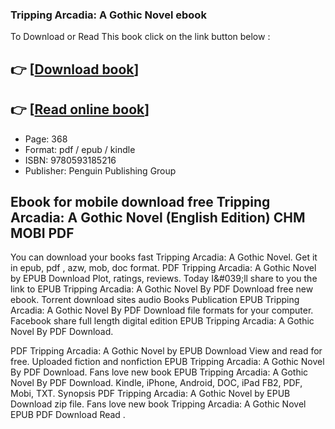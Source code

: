 ### Tripping Arcadia: A Gothic Novel  ebook

To Download or Read This book click on the link button below :

## 👉  [**[Download book](http://filesbooks.info/download.php?group=book&from=github.com&id=624697&lnk=1079 "Download book")**]

## 👉  [**[Read online book](http://filesbooks.info/download.php?group=book&from=github.com&id=624697&lnk=1079 "Read online book")**]


* Page: 368
* Format: pdf / epub / kindle
* ISBN: 9780593185216
* Publisher: Penguin Publishing Group



## Ebook for mobile download free Tripping Arcadia: A Gothic Novel (English Edition) CHM MOBI PDF


You can download your books fast Tripping Arcadia: A Gothic Novel. Get it in epub, pdf , azw, mob, doc format. PDF Tripping Arcadia: A Gothic Novel by  EPUB Download Plot, ratings, reviews. Today I&amp;#039;ll share to you the link to EPUB Tripping Arcadia: A Gothic Novel By  PDF Download free new ebook. Torrent download sites audio Books Publication EPUB Tripping Arcadia: A Gothic Novel By  PDF Download file formats for your computer. Facebook share full length digital edition EPUB Tripping Arcadia: A Gothic Novel By  PDF Download.

PDF Tripping Arcadia: A Gothic Novel by  EPUB Download View and read for free. Uploaded fiction and nonfiction EPUB Tripping Arcadia: A Gothic Novel By  PDF Download. Fans love new book EPUB Tripping Arcadia: A Gothic Novel By  PDF Download. Kindle, iPhone, Android, DOC, iPad FB2, PDF, Mobi, TXT. Synopsis PDF Tripping Arcadia: A Gothic Novel by  EPUB Download zip file. Fans love new book Tripping Arcadia: A Gothic Novel EPUB PDF Download Read .





